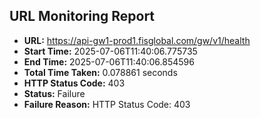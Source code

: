 ## URL Monitoring Report

- **URL:** https://api-gw1-prod1.fisglobal.com/gw/v1/health
- **Start Time:** 2025-07-06T11:40:06.775735
- **End Time:** 2025-07-06T11:40:06.854596
- **Total Time Taken:** 0.078861 seconds
- **HTTP Status Code:** 403
- **Status:** Failure
- **Failure Reason:** HTTP Status Code: 403
